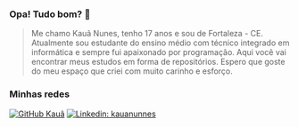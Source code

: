 ### Opa! Tudo bom?  👋
> Me chamo Kauã Nunes, tenho 17 anos e sou de Fortaleza - CE. Atualmente sou estudante do ensino médio com técnico integrado em informática e sempre fui apaixonado por programação. Aqui você vai encontrar meus estudos em forma de repositórios. Espero que goste do meu espaço que criei com muito carinho e esforço.

### Minhas redes 
[![GitHub Kauã](https://img.shields.io/github/followers/kauanunnes?label=follow&style=flat-square&logo=Github)](https://github.com/kauanunnes)
[![Linkedin: kauanunnes](https://img.shields.io/badge/-kauanunnes-blue?style=flat-square&logo=Linkedin&logoColor=white&link=https://www.linkedin.com/in/kauanunnes/)](https://www.linkedin.com/in/kauanunnes/)

<!--
**kauanunnes/kauanunnes** is a ✨ _special_ ✨ repository because its `README.md` (this file) appears on your GitHub profile.

Here are some ideas to get you started:

- 🔭 I’m currently working on ...
- 🌱 I’m currently learning ...
- 👯 I’m looking to collaborate on ...
- 🤔 I’m looking for help with ...
- 💬 Ask me about ...
- 📫 How to reach me: ...
- 😄 Pronouns: ...
- ⚡ Fun fact: ...
-->
